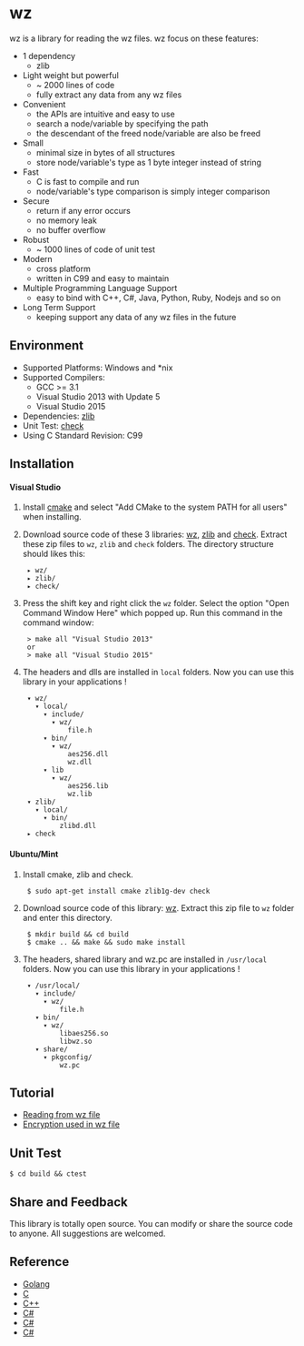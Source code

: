 # wz

wz is a library for reading the wz files.
wz focus on these features:

* 1 dependency
    * zlib
* Light weight but powerful
    * ~ 2000 lines of code
    * fully extract any data from any wz files
* Convenient
    * the APIs are intuitive and easy to use
    * search a node/variable by specifying the path
    * the descendant of the freed node/variable are also be freed
* Small
    * minimal size in bytes of all structures
    * store node/variable's type as 1 byte integer instead of string
* Fast
    * C is fast to compile and run
    * node/variable's type comparison is simply integer comparison
* Secure
    * return if any error occurs
    * no memory leak
    * no buffer overflow
* Robust
    * ~ 1000 lines of code of unit test
* Modern
    * cross platform
    * written in C99 and easy to maintain
* Multiple Programming Language Support
    * easy to bind with C++, C#, Java, Python, Ruby, Nodejs and so on
* Long Term Support
    * keeping support any data of any wz files in the future

## Environment

* Supported Platforms: Windows and \*nix
* Supported Compilers:
    * GCC >= 3.1
    * Visual Studio 2013 with Update 5
    * Visual Studio 2015
* Dependencies: [zlib](http://www.zlib.net/)
* Unit Test: [check](https://github.com/libcheck/check/archive/master.zip)
* Using C Standard Revision: C99

## Installation

#### Visual Studio

1. Install [cmake](https://cmake.org/download/) and select "Add CMake to the system PATH for all users" when installing.

2. Download source code of these 3 libraries: [wz](https://github.com/xsoameix/wz/archive/master.zip), [zlib](http://www.zlib.net/) and [check](https://github.com/libcheck/check/archive/master.zip). Extract these zip files to `wz`, `zlib` and `check` folders. The directory structure should likes this:

        ▸ wz/
        ▸ zlib/
        ▸ check/

3. Press the shift key and right click the `wz` folder. Select the option "Open Command Window Here" which popped up. Run this command in the command window:

        > make all "Visual Studio 2013"
        or
        > make all "Visual Studio 2015"

4. The headers and dlls are installed in `local` folders. Now you can use this library in your applications !

        ▾ wz/
          ▾ local/
            ▾ include/
              ▾ wz/
                  file.h
            ▾ bin/
              ▾ wz/
                  aes256.dll
                  wz.dll
            ▾ lib
              ▾ wz/
                  aes256.lib
                  wz.lib
        ▾ zlib/
          ▾ local/
            ▾ bin/
                zlibd.dll
        ▸ check

#### Ubuntu/Mint

1. Install cmake, zlib and check.

        $ sudo apt-get install cmake zlib1g-dev check

2. Download source code of this library: [wz](https://github.com/xsoameix/wz/archive/master.zip). Extract this zip file to `wz` folder and enter this directory.

        $ mkdir build && cd build
        $ cmake .. && make && sudo make install

3. The headers, shared library and wz.pc are installed in `/usr/local` folders. Now you can use this library in your applications !

        ▾ /usr/local/
          ▾ include/
            ▾ wz/
                file.h
          ▾ bin/
            ▾ wz/
                libaes256.so
                libwz.so
          ▾ share/
            ▾ pkgconfig/
                wz.pc

## Tutorial

* [Reading from wz file](https://github.com/xsoameix/wz/wiki/Reading-from-wz-file)
* [Encryption used in wz file](https://github.com/xsoameix/wz/wiki/Encryption-used-in-wz-file)

## Unit Test

    $ cd build && ctest

## Share and Feedback

This library is totally open source. You can modify or share the source code to anyone. All suggestions are welcomed.

## Reference

* [Golang](https://github.com/diamondo25/go-wz/blob/master/directory.go)
* [C](https://code.google.com/p/cmsc/source/browse/trunk/wzlibc/wzlibc.c)
* [C++](https://github.com/NoLifeDev/NoLifeStory/blob/master/src/wz/wzmain.cpp)
* [C#](https://github.com/haha01haha01/MapleLib/blob/master/WzLib/WzFile.cs)
* [C#](https://github.com/Kagamia/WzComparerR2/blob/master/WzComparerR2.WzLib/Wz_Sound.cs)
* [C#](https://github.com/angelsl/ms-reWZ/blob/master/WZProperties/WZAudioProperty.cs)
